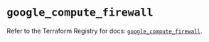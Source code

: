 # `google_compute_firewall`

Refer to the Terraform Registry for docs: [`google_compute_firewall`](https://registry.terraform.io/providers/hashicorp/google-beta/6.37.0/docs/resources/google_compute_firewall).
